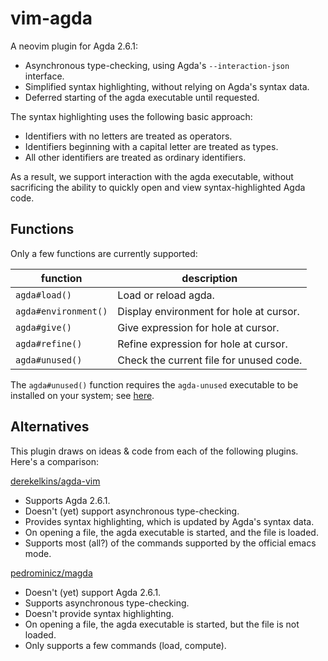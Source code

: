 # vim-agda

A neovim plugin for Agda 2.6.1:

- Asynchronous type-checking, using Agda's `--interaction-json` interface.
- Simplified syntax highlighting, without relying on Agda's syntax data.
- Deferred starting of the agda executable until requested.

The syntax highlighting uses the following basic approach:

- Identifiers with no letters are treated as operators.
- Identifiers beginning with a capital letter are treated as types.
- All other identifiers are treated as ordinary identifiers.

As a result, we support interaction with the agda executable, without
sacrificing the ability to quickly open and view syntax-highlighted Agda code.

## Functions

Only a few functions are currently supported:

| function | description |
| --- | --- |
| `agda#load()` | Load or reload agda. |
| `agda#environment()` | Display environment for hole at cursor. |
| `agda#give()` | Give expression for hole at cursor. |
| `agda#refine()` | Refine expression for hole at cursor. |
| `agda#unused()` | Check the current file for unused code. |

The `agda#unused()` function requires the `agda-unused` executable to be
installed on your system; see [here](https://github.com/msuperdock/agda-unused).

## Alternatives

This plugin draws on ideas & code from each of the following plugins. Here's a
comparison:

[derekelkins/agda-vim](https://github.com/derekelkins/agda-vim)

- Supports Agda 2.6.1.
- Doesn't (yet) support asynchronous type-checking.
- Provides syntax highlighting, which is updated by Agda's syntax data.
- On opening a file, the agda executable is started, and the file is loaded.
- Supports most (all?) of the commands supported by the official emacs mode.

[pedrominicz/magda](https://github.com/pedrominicz/magda)

- Doesn't (yet) support Agda 2.6.1.
- Supports asynchronous type-checking.
- Doesn't provide syntax highlighting.
- On opening a file, the agda executable is started, but the file is not loaded.
- Only supports a few commands (load, compute).

